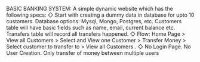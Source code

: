 
BASIC BANKING SYSTEM: A simple dynamic website which has the following specs: ◇ Start with creating a dummy data in database for upto 10 customers. Database options: Mysql, Mongo, Postgres, etc. Customers table will have basic fields such as name, email, current balance etc. Transfers table will record all transfers happened.  ◇ Flow: Home Page > View all Customers > Select and View one Customer > Transfer Money > Select customer to transfer to > View all Customers .  ◇ No Login Page. No User Creation. Only transfer of money between multiple users
